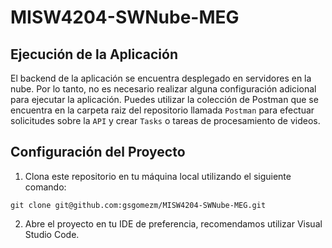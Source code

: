 # MISW4204-SWNube-MEG

## Ejecución de la Aplicación

El backend de la aplicación se encuentra desplegado en servidores en la nube. Por lo tanto, no es necesario realizar alguna configuración adicional para ejecutar la aplicación. Puedes utilizar la colección de Postman que se encuentra en la carpeta raiz del repositorio llamada `Postman` para efectuar solicitudes sobre la `API` y crear `Tasks` o tareas de procesamiento de videos.

## Configuración del Proyecto

1. Clona este repositorio en tu máquina local utilizando el siguiente comando:
```
git clone git@github.com:gsgomezm/MISW4204-SWNube-MEG.git
```
2. Abre el proyecto en tu IDE de preferencia, recomendamos utilizar Visual Studio Code.

